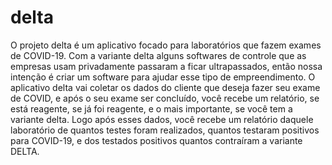 # delta
O projeto delta é um aplicativo focado para laboratórios que fazem exames de COVID-19. Com a variante delta alguns softwares de controle que as empresas usam privadamente passaram a ficar ultrapassados, então nossa intenção é criar um software para ajudar esse tipo de empreendimento. O aplicativo delta vai coletar os dados do cliente que deseja fazer seu exame de COVID, e após o seu exame ser concluído, você recebe um relatório, se está reagente, se já foi reagente, e o mais importante, se você tem a variante delta. Logo após esses dados, você recebe um relatório daquele laboratório de quantos testes foram realizados, quantos testaram positivos para COVID-19, e dos testados positivos quantos contraíram a variante DELTA.
